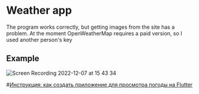 # Weather app

The program works correctly, but getting images from the site has a problem. At the moment OpenWeatherMap requires a paid version, so I used another person's key

## Example

![Screen Recording 2022-12-07 at 15 43 34](https://user-images.githubusercontent.com/77191581/206183019-ad41e124-39bf-4d94-8ae2-16a08c2d10e5.gif)

#[Инструкция: как создать приложение для просмотра погоды на Flutter](https://vc.ru/dev/155933-instrukciya-kak-sozdat-prilozhenie-dlya-prosmotra-pogody-na-flutter)




